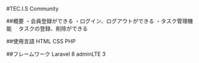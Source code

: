 
#TEC.I.S Community

##概要
・会員登録ができる
・ログイン、ログアウトができる
・タスク管理機能
　タスクの登録、削除ができる
 
 ##使用言語
 HTML
 CSS
 PHP
 
 ##フレームワーク
 Laravel 8
 adminLTE 3
 
 
 
